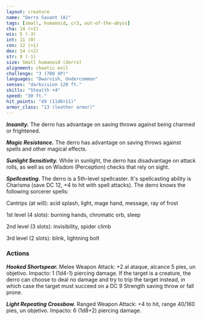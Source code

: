 ```yaml
---
layout: creature
name: "Derro Savant (A)"
tags: [small, humanoid, cr3, out-of-the-abyss]
cha: 14 (+2)
wis: 5 (-3)
int: 11 (0)
con: 12 (+1)
dex: 14 (+2)
str: 9 (-1)
size: Small humanoid (derro)
alignment: chaotic evil
challenge: "3 (700 XP)"
languages: "Dwarvish, Undercommon"
senses: "darkvision 120 ft."
skills: "Stealth +4"
speed: "30 ft."
hit_points: "49 (11d6+11)"
armor_class: "13 (leather armor)"
---
```


***Insanity.*** The derro has advantage on saving throws against being charmed or frightened.

***Magic Resistance.*** The derro has advantage on saving throws against spells and other magical effects.

***Sunlight Sensitivity.*** While in sunlight, the derro has disadvantage on attack rolls, as well as on Wisdom (Perception) checks that rely on sight.

***Spellcasting.*** The derro is a 5th-level spellcaster. It's spellcasting ability is Charisma (save DC 12, +4 to hit with spell attacks). The derro knows the following sorcerer spells:

Cantrips (at will): acid splash, light, mage hand, message, ray of frost

1st level (4 slots): burning hands, chromatic orb, sleep

2nd level (3 slots): invisibility, spider climb

3rd level (2 slots): blink, lightning bolt

### Actions

***Hooked Shortspear.*** Melee Weapon Attack: +2 al ataque, alcance 5 pies, un objetivo. Impacto: 1 (1d4-1) piercing damage. If the target is a creature, the derro can choose to deal no damage and try to trip the target instead, in which case the target must succeed on a DC 9 Strength saving throw or fall prone.

***Light Repeating Crossbow.*** Ranged Weapon Attack: +4 to hit, range 40/160 pies, un objetivo. Impacto: 6 (1d8+2) piercing damage.